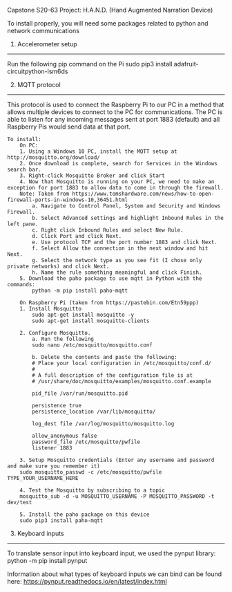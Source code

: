 Capstone S20-63 Project: H.A.N.D. (Hand Augmented Narration Device)


To install properly, you will need some packages related to python and network communications


1. Accelerometer setup
----------------------
Run the following pip command on the Pi
    sudo pip3 install adafruit-circuitpython-lsm6ds


2. MQTT protocol
----------------
This protocol is used to connect the Raspberry Pi to our PC in a method that allows multiple devices to connect to the PC for communications. The PC is able to listen for any incoming messages sent at port 1883 (default) and all Raspberry Pis would send data at that port.

    To install:
        On PC:
        1. Using a Windows 10 PC, install the MQTT setup at http://mosquitto.org/download/
        2. Once download is complete, search for Services in the Windows search bar.
        3. Right-click Mosquitto Broker and click Start
        4. Now that Mosquitto is running on your PC, we need to make an exception for port 1883 to allow data to come in through the firewall.
        Note: Taken from https://www.tomshardware.com/news/how-to-open-firewall-ports-in-windows-10,36451.html
            a. Navigate to Control Panel, System and Security and Windows Firewall.
            b. Select Advanced settings and highlight Inbound Rules in the left pane.
            c. Right click Inbound Rules and select New Rule.
            d. Click Port and click Next.
            e. Use protocol TCP and the port number 1883 and click Next.
            f. Select Allow the connection in the next window and hit Next.
            g. Select the network type as you see fit (I chose only private networks) and click Next.
            h. Name the rule something meaningful and click Finish.
        5. Download the paho package to use mqtt in Python with the commands:
            python -m pip install paho-mqtt

        On Raspberry Pi (taken from https://pastebin.com/Etn59ppp)
        1. Install Mosquitto
            sudo apt-get install mosquitto -y
            sudo apt-get install mosquitto-clients
 
        2. Configure Mosquitto.
            a. Run the following
            sudo nano /etc/mosquitto/mosquitto.conf
 
            b. Delete the contents and paste the following:
            # Place your local configuration in /etc/mosquitto/conf.d/
            #
            # A full description of the configuration file is at
            # /usr/share/doc/mosquitto/examples/mosquitto.conf.example
            
            pid_file /var/run/mosquitto.pid
            
            persistence true
            persistence_location /var/lib/mosquitto/
            
            log_dest file /var/log/mosquitto/mosquitto.log
            
            allow_anonymous false
            password_file /etc/mosquitto/pwfile
            listener 1883
            
        3. Setup Mosquitto credentials (Enter any username and password and make sure you remember it)
        sudo mosquitto_passwd -c /etc/mosquitto/pwfile TYPE_YOUR_USERNAME_HERE
        
        4. Test the Mosquitto by subscribing to a topic
        mosquitto_sub -d -u MOSQUITTO_USERNAME -P MOSQUITTO_PASSWORD -t dev/test

        5. Install the paho package on this device
        sudo pip3 install paho-mqtt
    
3. Keyboard inputs
------------------
To translate sensor input into keyboard input, we used the pynput library:
    python -m pip install pynput
    
Information about what types of keyboard inputs we can bind can be found here: https://pynput.readthedocs.io/en/latest/index.html